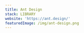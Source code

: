 ```yaml
---
title: Ant Design
stack: LIBRARY
website: 'https://ant.design/'
featuredImage: /img/ant-design.png
---
```

